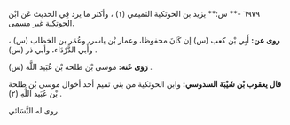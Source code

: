 ٦٩٧٩ -** س:** يزيد بن الحوتكية التميمي (١) ، وأكثر ما يرد فِي الحديث عَن ابْن الحوتكية غير مسمى.

**روى عن:** أَبِي بْن كعب (س) إن كَانَ محفوظا، وعمار بْن ياسر، وعُمَر بن الخطاب (س) ، وأَبي الدَّرْدَاء، وأبي ذر (س) .

**رَوَى عَنه:** موسى بْن طلحة بْن عُبَيد اللَّه (س) .

**قال يعقوب بْن شَيْبَة السدوسي:** وابن الحوتكية من بني تميم أحد أخوال موسى بْن طلحة بْن عُبَيد اللَّهِ (٢) .

روى له النَّسَائي.